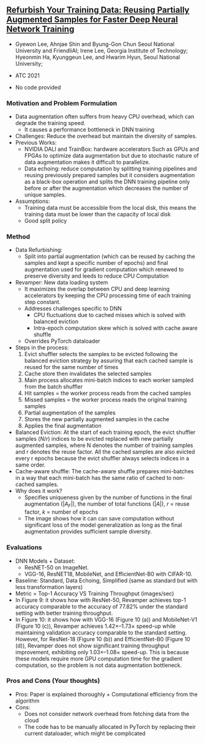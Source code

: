 ## [Refurbish Your Training Data: Reusing Partially Augmented Samples for Faster Deep Neural Network Training](https://www.usenix.org/system/files/atc21-lee.pdf)

* Gyewon Lee, Ahnjae Shin and Byung-Gon Chun Seoul National University and FriendliAI; Irene Lee, Georgia Institute of Technology; Hyeonmin Ha, Kyunggeun Lee, and
Hwarim Hyun, Seoul National University;

* ATC 2021

* No code provided

### Motivation and Problem Formulation

* Data augmentation often suffers from heavy CPU overhead, which can degrade the training speed.
    * It causes a performance bottleneck in DNN training
* Challenges: Reduce the overhead but maintain the diversity of samples.
* Previous Works:
    * NVIDIA DALI and TrainBox: hardware accelerators Such as GPUs and FPGAs to optimize data augmentation but due to stochastic nature of data augmentation makes it difficult to parallelize.
    * Data echoing: reduce computation by splitting training pipelines and reusing previously prepared samples but it considers augmentation as a black-box operation and splits the DNN training pipeline only before or after the augmentation which decreases the number of unique samples.
* Assumptions:
    * Training data must be accessible from the local disk, this means the training data must be lower than the capacity of local disk
    * Good split policy

### Method

* Data Refurbishing:
    * Split into partial augmentation (which can be reused by caching the samples and kept a specific number of epochs) and final augmentation used for gradient computation which renewed to preserve diversity and leeds to reduce CPU Computation
* Revamper: New data loading system
    * It maximizes the overlap between CPU and deep learning accelerators by keeping the CPU processing time of each training step constant.
    * Addresses challenges specific to DNN
        * CPU fluctuations due to cached misses which is solved with balanced eviction
        * Intra-epoch computation skew which is solved with cache aware shuffle
    * Overrides PyTorch dataloader
* Steps in the process:
    1. Evict shuffler selects the samples to be evicted following the balanced eviction strategy by assuring that each cached sample is reused for the same number of times
    2. Cache store then invalidates the selected samples
    3. Main process allocates mini-batch indices to each worker sampled from the batch shuffler
    4. Hit samples = the worker process reads from the cached samples
    5. Missed samples = the worker process reads the original training samples
    6. Partial augmentation of the samples
    7. Stores the new partially augmented samples in the cache
    8. Applies the final augmentation
* Balanced Eviction: At the start of each training epoch, the evict shuffler samples $(N/r)$ indices to be evicted  replaced with new partially augmented samples, where N denotes the number of training samples and r denotes the reuse factor. All the cached samples are also evicted every r epochs because the evict shuffler always selects indices in a same order.
* Cache-aware shuffle:  The cache-aware shuffle prepares mini-batches in a way that each mini-batch has the same ratio of cached to non-cached samples.
* Why does it work?
    * Specifies uniqueness given by the number of functions in the final augmentation $(|A_F|)$, the number of total functions $(|A|)$, $r$ = reuse factor, $k$ = number of epochs
    * The image shows how it can can save computation without significant loss of the model generalization as long as the final augmentation provides sufficient sample diversity.

### Evaluations

* DNN Models + Dataset:
    * ResNET-50 on ImageNet.
    * VGG-16, ResNET18, MobileNet, and EfficientNet-B0 with CIFAR-10.
* Baseline: Standard, Data Echoing, Simplified (same as standard but with less transformation layers)
* Metric = Top-1 Accuracy VS Training Throughput (images/sec)
* In Figure 9: it shows how with ResNet-50, Revamper achieves top-1 accuracy comparable to the accuracy of 77.82% under the standard setting with better training throughput.
* In Figure 10: it shows how with VGG-16 (Figure 10 (a)) and MobileNet-V1 (Figure 10 (c)), Revamper achieves 1.42×–1.73× speed-up while maintaining validation accuracy comparable to the standard setting. However, for ResNet-18 (Figure 10 (b)) and EfficientNet-B0 (Figure 10 (d)), Revamper does not show significant training throughput improvement, exhibiting only 1.03×–1.08× speed-up. This is because these models require more GPU computation time for the gradient computation, so the problem is not data augmentation bottleneck.

### Pros and Cons (Your thoughts)

* Pros: Paper is explained thoroughly + Computational efficiency from the algorithm
* Cons: 
    * Does not consider network overhead from fetching data from the cloud
    * The code has to be manually allocated in PyTorch by replacing their current dataloader, which might be complicated
